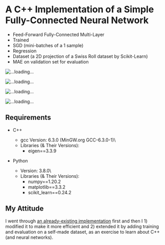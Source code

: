 # A C++ Implementation of a Simple Fully-Connected Neural Network

- Feed-Forward Fully-Connected Multi-Layer
- Trained
- SGD (mini-batches of a 1 sample)
- Regression
- Dataset (a 2D projection of a Swiss Roll dataset by Scikit-Learn)
- MAE on validation set for evaluation

![...loading...](https://github.com/MattiaSarti/toy-neural-network-in-cpp/blob/main/readme_pictures/bigger_dataset.png)

![...loading...](https://github.com/MattiaSarti/toy-neural-network-in-cpp/blob/main/readme_pictures/whole_dataset.png)

![...loading...](https://github.com/MattiaSarti/toy-neural-network-in-cpp/blob/main/readme_pictures/separate_sets.png)

![...loading...](https://github.com/MattiaSarti/toy-neural-network-in-cpp/blob/main/readme_pictures/predictions_before_and_after_training.png)


## Requirements

- C++
    - gcc Version: 6.3.0 (MinGW.org GCC-6.3.0-1)\
    - Libraries (& Their Versions):
        - eigen==3.3.9

- Python
    - Version: 3.8.0\
    - Libraries (& Their Versions):
        - numpy==1.20.2
        - matplotlib==3.3.2
        - scikit_learn==0.24.2


## My Attitude

I went through [an already-existing implementation](https://www.geeksforgeeks.org/ml-neural-network-implementation-in-c-from-scratch/) first and then I 1) modified it to make it more efficient and 2) extended it by adding training and evaluation on a self-made dataset, as an exercise to learn about C++ (and neural networks).
